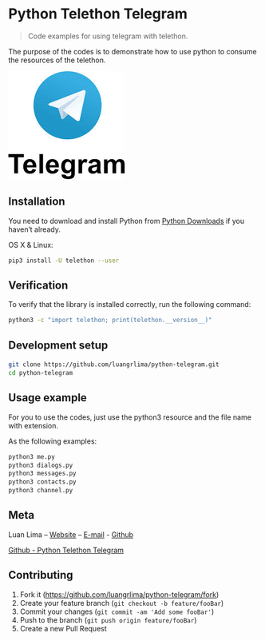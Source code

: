 # Python Telethon Telegram
> Code examples for using telegram with telethon.


The purpose of the codes is to demonstrate how to use python to consume the resources of the telethon.

![](header.png)

## Installation

You need to download and install Python from [Python Downloads](https://www.python.org/downloads/)  if you haven’t already.

OS X & Linux:
```sh
pip3 install -U telethon --user
```

## Verification
To verify that the library is installed correctly, run the following command:

```sh
python3 -c "import telethon; print(telethon.__version__)"
```

## Development setup

```sh
git clone https://github.com/luangrlima/python-telegram.git
cd python-telegram
```

## Usage example

For you to use the codes, just use the python3 resource and the file name with extension. 

As the following examples:
```sh
python3 me.py
python3 dialogs.py
python3 messages.py
python3 contacts.py
python3 channel.py
```



## Meta

Luan Lima – [Website][luan-website] – [E-mail][luan-email] - [Github][luan-github]

[Github - Python Telethon Telegram][luan-github-project]

## Contributing

1. Fork it (<https://github.com/luangrlima/python-telegram/fork>)
2. Create your feature branch (`git checkout -b feature/fooBar`)
3. Commit your changes (`git commit -am 'Add some fooBar'`)
4. Push to the branch (`git push origin feature/fooBar`)
5. Create a new Pull Request

<!-- Markdown link & img dfn's -->
[luan-website]: https://luanlima.com.br
[luan-email]: mailto:contato@luanlima.com.br
[luan-github]: https://github.com/luangrlima
[luan-github-project]: https://github.com/luangrlima/python-telegram/